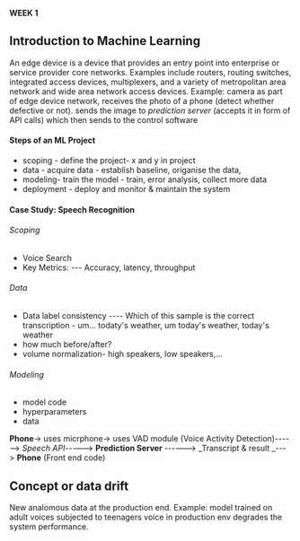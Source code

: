 **WEEK 1**

## Introduction to Machine Learning
An edge device is a device that provides an entry point into enterprise or service provider core networks. Examples include routers, routing switches, integrated access devices, multiplexers, and a variety of metropolitan area network and wide area network access devices.
Example: camera as part of edge device network, receives the photo of a phone (detect whether defective or not). sends the image to _prediction server_ (accepts it in form of API calls) which then sends to the control software

#### Steps of an  ML Project
- scoping - define the project- x and y in project
- data - acquire data - establish baseline, origanise the data, 
- modeling- train the model - train, error analysis, collect more data
- deployment - deploy and monitor & maintain the system

#### Case Study: Speech Recognition
###### Scoping
- Voice Search
- Key Metrics:
--- Accuracy, latency, throughput

###### Data
- Data label consistency
---- Which of this sample is the correct transcription - um... todaty's weather, um today's weather, today's weather
- how much <sil> before/after?
- volume normalization- high speakers, low speakers,...

###### Modeling
  - model code
  - hyperparameters
  - data

  **Phone**-> uses micrphone-> uses VAD module (Voice Activity Detection)------> _Speech API_-----> **Prediction Server** ------> _Transcript & result _---> **Phone** (Front end code)
  
  
## Concept or data drift
  New analomous data at the production end. Example: model trained on adult voices subjected to teenagers voice in production env degrades the system performance.
